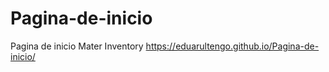 # Pagina-de-inicio
Pagina de inicio Mater Inventory
https://eduarultengo.github.io/Pagina-de-inicio/
